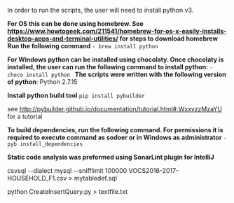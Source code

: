 In order to run the scripts, the user will need to install python v3.

**For OS this can be done using homebrew. See https://www.howtogeek.com/211541/homebrew-for-os-x-easily-installs-desktop-apps-and-terminal-utilities/ for steps to download homebrew
Run the following command** 
`- brew install python`

**For Windows python can be installed using chocolaty. 
Once chocolaty is installed, the user can run the following command to install python:**
`- choco install python
`
**The scripts were written with the following version of python**:
Python 2.7.15

**Install python build tool** 
`pip install pybuilder`

see http://pybuilder.github.io/documentation/tutorial.html#.WxxvzzMzaYU for a tutorial

**To build dependencies, run the following command. For permissions it is required to execute command as sodoer or in Windows as administrator**
`-pyb install_dependencies`

**Static code analysis was preformed using SonarLint plugin for IntelliJ**

csvsql --dialect mysql --snifflimit 100000 VOCS2016-2017-HOUSEHOLD_F1.csv > mytabledef.sql


python CreateInsertQuery.py > textfile.txt
